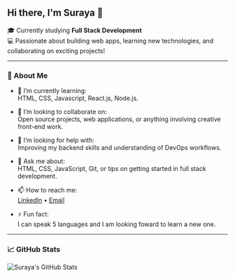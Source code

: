 ## Hi there, I'm Suraya 👋

🎓 Currently studying **Full Stack Development**  
💻 Passionate about building web apps, learning new technologies, and collaborating on exciting projects!

---

### 🚀 About Me

- 🌱 I’m currently learning:  
  HTML, CSS, Javascript, React.js, Node.js.
  
- 👯 I’m looking to collaborate on:  
  Open source projects, web applications, or anything involving creative front-end work.
  
- 🤔 I’m looking for help with:  
  Improving my backend skills and understanding of DevOps workflows.
  
- 💬 Ask me about:  
  HTML, CSS, JavaScript, Git, or tips on getting started in full stack development.
  
- 📫 How to reach me:  
  [LinkedIn](https://www.linkedin.com/in/suraya-mattar) • [Email](mailto:surayacsm@gmail.com)
  
- ⚡ Fun fact:  
  I can speak 5 languages and I am looking foward to learn a new one.

---

### 📈 GitHub Stats

![Suraya's GitHub Stats](https://github-readme-st)
